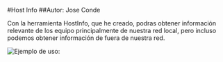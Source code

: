 #Host Info
##Autor: Jose Conde

Con la herramienta HostInfo, que he creado, podras obtener información relevante de los equipo principalmente de nuestra red local, pero incluso podemos
obtener información de fuera de nuestra red. 


![Ejemplo de uso:](https://ibb.co/VHzb4RH)

